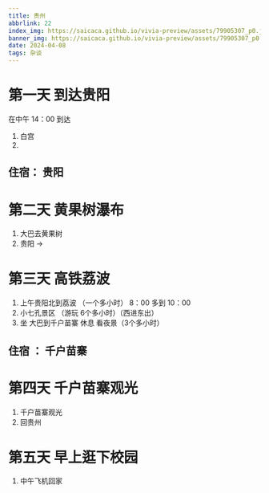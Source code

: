 ```yaml
---
title: 贵州
abbrlink: 22
index_img: https://saicaca.github.io/vivia-preview/assets/79905307_p0.jpg
banner_img: https://saicaca.github.io/vivia-preview/assets/79905307_p0.jpg
date: 2024-04-08
tags: 杂谈
---
```




# 第一天 到达贵阳

在中午 14：00 到达

1. 白宫
2. 

## 住宿： 贵阳

# 第二天 黄果树瀑布 

1. 大巴去黄果树
2. 贵阳 ->  

# 第三天 高铁荔波
1. 上午贵阳北到荔波 （一个多小时）  8：00 多到 10：00
2. 小七孔景区 （游玩 6个多小时）（西进东出）
3. 坐 大巴到千户苗寨 休息 看夜景（3个多小时）

## 住宿 ： 千户苗寨

# 第四天 千户苗寨观光

1. 千户苗寨观光
2. 回贵州

# 第五天 早上逛下校园

1. 中午飞机回家
 
